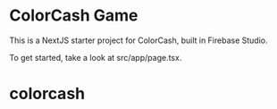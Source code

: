 
# ColorCash Game

This is a NextJS starter project for ColorCash, built in Firebase Studio.

To get started, take a look at src/app/page.tsx.
# colorcash
